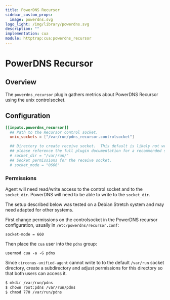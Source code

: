 ```yaml
---
title: PowerDNS Recursor
sidebar_custom_props:
  image: powerdns.svg
logo_light: /img/library/powerdns.svg
description: ""
implementation: cua
module: httptrap:cua:powerdns_recursor
---
```


# PowerDNS Recursor

## Overview

The `powerdns_recursor` plugin gathers metrics about PowerDNS Recursor using
the unix controlsocket.

## Configuration

```toml
[[inputs.powerdns_recursor]]
  ## Path to the Recursor control socket.
  unix_sockets = ["/var/run/pdns_recursor.controlsocket"]

  ## Directory to create receive socket.  This default is likely not writable,
  ## please reference the full plugin documentation for a recommended setup.
  # socket_dir = "/var/run/"
  ## Socket permissions for the receive socket.
  # socket_mode = "0666"
```

### Permissions

Agent will need read/write access to the control socket and to the
`socket_dir`. PowerDNS will need to be able to write to the `socket_dir`.

The setup described below was tested on a Debian Stretch system and may need
adapted for other systems.

First change permissions on the controlsocket in the PowerDNS recursor
configuration, usually in `/etc/powerdns/recursor.conf`:

```
socket-mode = 660
```

Then place the `cua` user into the `pdns` group:

```
usermod cua -a -G pdns
```

Since `circonus-unified-agent` cannot write to to the default `/var/run` socket directory,
create a subdirectory and adjust permissions for this directory so that both
users can access it.

```sh
$ mkdir /var/run/pdns
$ chown root:pdns /var/run/pdns
$ chmod 770 /var/run/pdns
```
